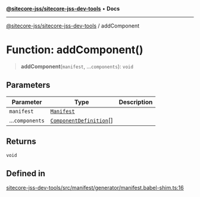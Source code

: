 [**@sitecore-jss/sitecore-jss-dev-tools**](../README.md) • **Docs**

***

[@sitecore-jss/sitecore-jss-dev-tools](../README.md) / addComponent

# Function: addComponent()

> **addComponent**(`manifest`, ...`components`): `void`

## Parameters

| Parameter | Type | Description |
| ------ | ------ | ------ |
| `manifest` | [`Manifest`](../interfaces/Manifest.md) |  |
| ...`components` | [`ComponentDefinition`](../interfaces/ComponentDefinition.md)[] |  |

## Returns

`void`

## Defined in

[sitecore-jss-dev-tools/src/manifest/generator/manifest.babel-shim.ts:16](https://github.com/Sitecore/jss/blob/b543e221483be0d7e4e3ae7b76785619d291d2d3/packages/sitecore-jss-dev-tools/src/manifest/generator/manifest.babel-shim.ts#L16)
